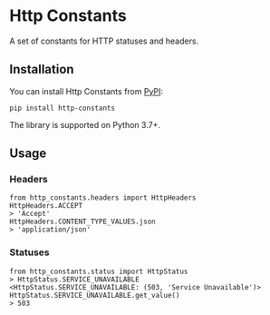 # Http Constants

A set of constants for HTTP statuses and headers.

## Installation

You can install Http Constants from [PyPI](https://pypi.org/project/http-constants/):

    pip install http-constants

The library is supported on Python 3.7+.

## Usage

### Headers
```
from http_constants.headers import HttpHeaders
HttpHeaders.ACCEPT
> 'Accept'
HttpHeaders.CONTENT_TYPE_VALUES.json
> 'application/json'
```

### Statuses
```
from http_constants.status import HttpStatus
> HttpStatus.SERVICE_UNAVAILABLE
<HttpStatus.SERVICE_UNAVAILABLE: (503, 'Service Unavailable')>
HttpStatus.SERVICE_UNAVAILABLE.get_value()
> 503
```